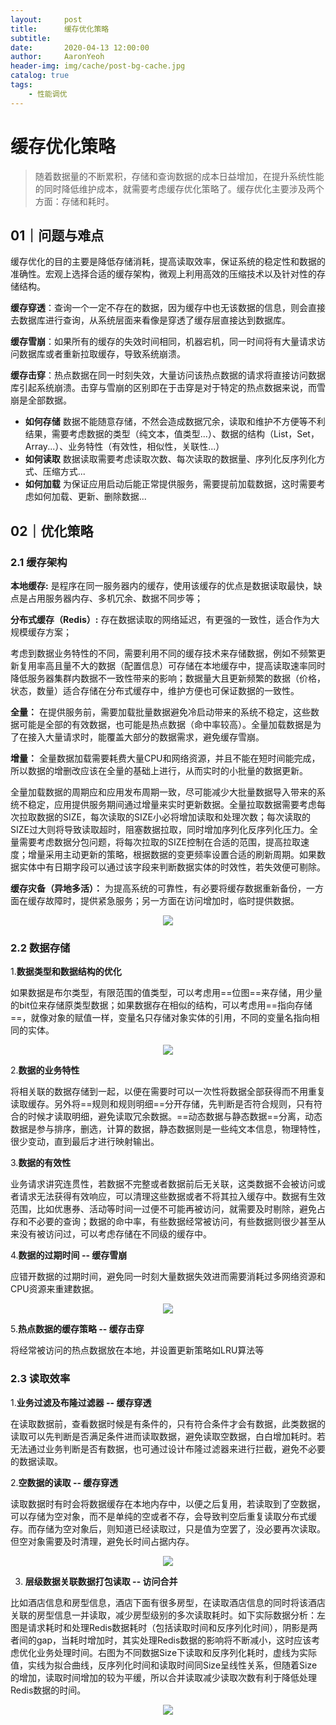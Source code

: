 ```yaml
---
layout:     post
title:      缓存优化策略
subtitle:   
date:       2020-04-13 12:00:00
author:     AaronYeoh
header-img: img/cache/post-bg-cache.jpg
catalog: true
tags:
    - 性能调优
---
```



# 缓存优化策略

> 随着数据量的不断累积，存储和查询数据的成本日益增加，在提升系统性能的同时降低维护成本，就需要考虑缓存优化策略了。缓存优化主要涉及两个方面：存储和耗时。

## 01｜问题与难点

缓存优化的目的主要是降低存储消耗，提高读取效率，保证系统的稳定性和数据的准确性。宏观上选择合适的缓存架构，微观上利用高效的压缩技术以及针对性的存储结构。

**缓存穿透**：查询一个一定不存在的数据，因为缓存中也无该数据的信息，则会直接去数据库进行查询，从系统层面来看像是穿透了缓存层直接达到数据库。

**缓存雪崩**：如果所有的缓存的失效时间相同，机器宕机，同一时间将有大量请求访问数据库或者重新拉取缓存，导致系统崩溃。

**缓存击穿**：热点数据在同一时刻失效，大量访问该热点数据的请求将直接访问数据库引起系统崩溃。击穿与雪崩的区别即在于击穿是对于特定的热点数据来说，而雪崩是全部数据。

- **如何存储**
  数据不能随意存储，不然会造成数据冗余，读取和维护不方便等不利结果，需要考虑数据的类型（纯文本，值类型...）、数据的结构（List，Set，Array...）、业务特性（有效性，相似性，关联性...）
- **如何读取**
   数据读取需要考虑读取次数、每次读取的数据量、序列化反序列化方式、压缩方式...
- **如何加载**
   为保证应用启动后能正常提供服务，需要提前加载数据，这时需要考虑如何加载、更新、删除数据...

## 02｜优化策略

### 2.1 缓存架构

**本地缓存:** 是程序在同一服务器内的缓存，使用该缓存的优点是数据读取最快，缺点是占用服务器内存、多机冗余、数据不同步等；

**分布式缓存（Redis）:** 存在数据读取的网络延迟，有更强的一致性，适合作为大规模缓存方案；

考虑到数据业务特性的不同，需要利用不同的缓存技术来存储数据，例如不频繁更新复用率高且量不大的数据（配置信息）可存储在本地缓存中，提高读取速率同时降低服务器集群内数据不一致性带来的影响；数据量大且更新频繁的数据（价格，状态，数量）适合存储在分布式缓存中，维护方便也可保证数据的一致性。

**全量：** 在提供服务前，需要加载批量数据避免冷启动带来的系统不稳定，这些数据可能是全部的有效数据，也可能是热点数据（命中率较高）。全量加载数据是为了在接入大量请求时，能覆盖大部分的数据需求，避免缓存雪崩。

**增量：** 全量数据加载需要耗费大量CPU和网络资源，并且不能在短时间能完成，所以数据的增删改应该在全量的基础上进行，从而实时的小批量的数据更新。

全量加载数据的周期应和应用发布周期一致，尽可能减少大批量数据导入带来的系统不稳定，应用提供服务期间通过增量来实时更新数据。全量拉取数据需要考虑每次拉取数据的SIZE，每次读取的SIZE小必将增加读取和处理次数；每次读取的SIZE过大则将导致读取超时，阻塞数据拉取，同时增加序列化反序列化压力。全量需要考虑数据分包问题，将每次拉取的SIZE控制在合适的范围，提高拉取速度；增量采用主动更新的策略，根据数据的变更频率设置合适的刷新周期。如果数据实体中有日期字段可以通过该字段来判断数据实体的时效性，若失效便可剔除。

**缓存灾备（异地多活）：** 为提高系统的可靠性，有必要将缓存数据重新备份，一方面在缓存故障时，提供紧急服务；另一方面在访问增加时，临时提供数据。

<div align="center"><img src="https://raw.githubusercontent.com/LyricYang/LyricYang.github.io/master/img/cache/多级缓存架构.jpg"/></div>

### 2.2 数据存储

1.**数据类型和数据结构的优化**

如果数据是布尔类型，有限范围的值类型，可以考虑用==位图==来存储，用少量的bit位来存储原类型数据；如果数据存在相似的结构，可以考虑用==指向存储==，就像对象的赋值一样，变量名只存储对象实体的引用，不同的变量名指向相同的实体。

<div align="center"><img src="https://raw.githubusercontent.com/LyricYang/LyricYang.github.io/master/img/cache/指向存储.jpg"/></div>

2.**数据的业务特性**

将相关联的数据存储到一起，以便在需要时可以一次性将数据全部获得而不用重复读取缓存。另外将==规则和规则明细==分开存储，先判断是否符合规则，只有符合的时候才读取明细，避免读取冗余数据。==动态数据与静态数据==分离，动态数据是参与排序，删选，计算的数据，静态数据则是一些纯文本信息，物理特性，很少变动，直到最后才进行映射输出。

3.**数据的有效性**

业务请求讲究连贯性，若数据不完整或者数据前后无关联，这类数据不会被访问或者请求无法获得有效响应，可以清理这些数据或者不将其拉入缓存中。数据有生效范围，比如优惠券、活动等时间一过便不可能再被访问，就需要及时剔除，避免占存和不必要的查询；数据的命中率，有些数据经常被访问，有些数据则很少甚至从来没有被访问过，可以考虑存储在不同级的缓存中。

4.**数据的过期时间 -- 缓存雪崩**

应错开数据的过期时间，避免同一时刻大量数据失效进而需要消耗过多网络资源和CPU资源来重建数据。

<div align="center"><img src="https://raw.githubusercontent.com/LyricYang/LyricYang.github.io/master/img/cache/周期性数据失效.png"/></div>

5.**热点数据的缓存策略 -- 缓存击穿**

将经常被访问的热点数据放在本地，并设置更新策略如LRU算法等

### 2.3 读取效率

1.**业务过滤及布隆过滤器 -- 缓存穿透**

在读取数据前，查看数据时候是有条件的，只有符合条件才会有数据，此类数据的读取可以先判断是否满足条件进而读取数据，避免读取空数据，白白增加耗时。若无法通过业务判断是否有数据，也可通过设计布隆过滤器来进行拦截，避免不必要的数据读取。

2.**空数据的读取 -- 缓存穿透**

读取数据时有时会将数据缓存在本地内存中，以便之后复用，若读取到了空数据，可以存储为空对象，而不是单纯的空或者不存，会导致判空后重复读取分布式缓存。而存储为空对象后，则知道已经读取过，只是值为空罢了，没必要再次读取。但空对象需要及时清理，避免长时间占据内存。

<div align="center"><img src="https://raw.githubusercontent.com/LyricYang/LyricYang.github.io/master/img/cache/重复读取空数据.png"/></div>

3. **层级数据关联数据打包读取 -- 访问合并**

比如酒店信息和房型信息，酒店下面有很多房型，在读取酒店信息的同时将该酒店关联的房型信息一并读取，减少房型级别的多次读取耗时。如下实际数据分析：左图是请求耗时和处理Redis数据耗时（包括读取时间和反序列化时间），阴影是两者间的gap，当耗时增加时，其实处理Redis数据的影响将不断减小，这时应该考虑优化业务处理时间。右图为不同数据Size下读取和反序列化耗时，虚线为实际值，实线为拟合曲线，反序列化时间和读取时间同Size呈线性关系，但随着Size的增加，读取时间增加的较为平缓，所以合并读取减少读取次数有利于降低处理Redis数据的时间。

<div align="center"><img src="https://raw.githubusercontent.com/LyricYang/LyricYang.github.io/master/img/cache/package.png"/></div>




